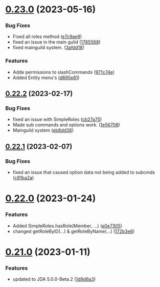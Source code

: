 # [0.23.0](https://github.com/Greazi-Times/Discord_Bot_Foundation/compare/v0.22.2...v0.23.0) (2023-05-16)


### Bug Fixes

* Fixed all roles method ([e7c9ae9](https://github.com/Greazi-Times/Discord_Bot_Foundation/commit/e7c9ae958e4c995baad6bb8201d639eb8152d6a3))
* fixed an issue in the main gulid ([1765568](https://github.com/Greazi-Times/Discord_Bot_Foundation/commit/1765568e4b7bec4c9aa35990d1643ebb1e34f3a7))
* fixed mainguild system. ([3afdd18](https://github.com/Greazi-Times/Discord_Bot_Foundation/commit/3afdd181d4b9878d9e8ddf0bc14a03b40cb0c3ca))


### Features

* Adde permissions to slashCommands ([971c74e](https://github.com/Greazi-Times/Discord_Bot_Foundation/commit/971c74e952f1c27113b8b2fb7add915760387a96))
* Added Entity menu's ([d895e81](https://github.com/Greazi-Times/Discord_Bot_Foundation/commit/d895e81855dba0b511913aa85ff8fabcbedc07b4))



## [0.22.2](https://github.com/Greazi-Times/Discord_Bot_Foundation/compare/v0.22.1...v0.22.2) (2023-02-17)


### Bug Fixes

* fixed an issue with SimpleRoles ([cb27a75](https://github.com/Greazi-Times/Discord_Bot_Foundation/commit/cb27a75d385795dda0ddda4fd6e8f07460091b8e))
* Made sub commands and options work. ([1e56708](https://github.com/Greazi-Times/Discord_Bot_Foundation/commit/1e567082e7674869d467806013befc1bb7fcd187))
* Mainguild system ([eb8dd36](https://github.com/Greazi-Times/Discord_Bot_Foundation/commit/eb8dd36945c16a3f77156c4721c3198bbadbbe26))



## [0.22.1](https://github.com/Greazi-Times/Discord_Bot_Foundation/compare/v0.22.0...v0.22.1) (2023-02-07)


### Bug Fixes

* fixed an issue that caused option data not being added to subcmds ([c81ba2a](https://github.com/Greazi-Times/Discord_Bot_Foundation/commit/c81ba2a7d75ea5533dd3abde0690f32124dc050e))



# [0.22.0](https://github.com/Greazi-Times/Discord_Bot_Foundation/compare/v0.21.0...v0.22.0) (2023-01-24)


### Features

* Added SimpleRoles.hasRole(Member, ...)  ([e0e7305](https://github.com/Greazi-Times/Discord_Bot_Foundation/commit/e0e73054991d1827cb2ffd60ba8048b22225b736))
* changed getRoleByID(...) & getRoleByName(...) ([172b3e6](https://github.com/Greazi-Times/Discord_Bot_Foundation/commit/172b3e67875ffd40f83b28775b4794db19d9d0a5))



# [0.21.0](https://github.com/Greazi-Times/Discord_Bot_Foundation/compare/v0.20.0...v0.21.0) (2023-01-11)


### Features

* updated to JDA 5.0.0-Beta.2 ([1d8d6a3](https://github.com/Greazi-Times/Discord_Bot_Foundation/commit/1d8d6a37393393a96098d68c3f5f61920b92ba4a))



